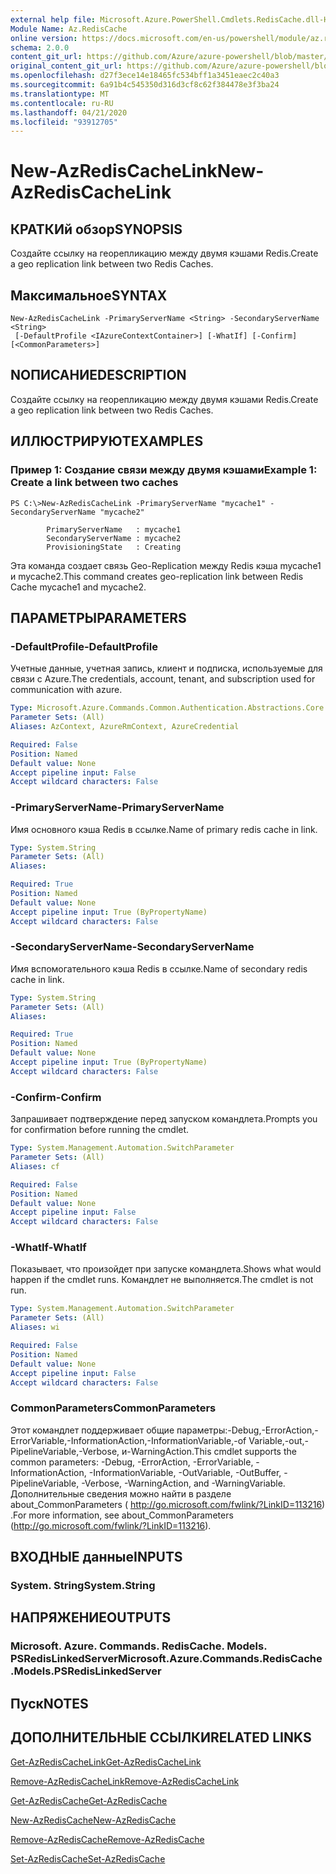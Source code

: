 ```yaml
---
external help file: Microsoft.Azure.PowerShell.Cmdlets.RedisCache.dll-Help.xml
Module Name: Az.RedisCache
online version: https://docs.microsoft.com/en-us/powershell/module/az.rediscache/new-azrediscachelink
schema: 2.0.0
content_git_url: https://github.com/Azure/azure-powershell/blob/master/src/RedisCache/RedisCache/help/New-AzRedisCacheLink.md
original_content_git_url: https://github.com/Azure/azure-powershell/blob/master/src/RedisCache/RedisCache/help/New-AzRedisCacheLink.md
ms.openlocfilehash: d27f3ece14e18465fc534bff1a3451eaec2c40a3
ms.sourcegitcommit: 6a91b4c545350d316d3cf8c62f384478e3f3ba24
ms.translationtype: MT
ms.contentlocale: ru-RU
ms.lasthandoff: 04/21/2020
ms.locfileid: "93912705"
---
```

# <span data-ttu-id="30276-101">New-AzRedisCacheLink</span><span class="sxs-lookup"><span data-stu-id="30276-101">New-AzRedisCacheLink</span></span>

## <span data-ttu-id="30276-102">КРАТКИй обзор</span><span class="sxs-lookup"><span data-stu-id="30276-102">SYNOPSIS</span></span>
<span data-ttu-id="30276-103">Создайте ссылку на георепликацию между двумя кэшами Redis.</span><span class="sxs-lookup"><span data-stu-id="30276-103">Create a geo replication link between two Redis Caches.</span></span>

## <span data-ttu-id="30276-104">Максимальное</span><span class="sxs-lookup"><span data-stu-id="30276-104">SYNTAX</span></span>

```
New-AzRedisCacheLink -PrimaryServerName <String> -SecondaryServerName <String>
 [-DefaultProfile <IAzureContextContainer>] [-WhatIf] [-Confirm] [<CommonParameters>]
```

## <span data-ttu-id="30276-105">NОПИСАНИЕ</span><span class="sxs-lookup"><span data-stu-id="30276-105">DESCRIPTION</span></span>
<span data-ttu-id="30276-106">Создайте ссылку на георепликацию между двумя кэшами Redis.</span><span class="sxs-lookup"><span data-stu-id="30276-106">Create a geo replication link between two Redis Caches.</span></span>

## <span data-ttu-id="30276-107">ИЛЛЮСТРИРУЮТ</span><span class="sxs-lookup"><span data-stu-id="30276-107">EXAMPLES</span></span>

### <span data-ttu-id="30276-108">Пример 1: Создание связи между двумя кэшами</span><span class="sxs-lookup"><span data-stu-id="30276-108">Example 1: Create a link between two caches</span></span>
```
PS C:\>New-AzRedisCacheLink -PrimaryServerName "mycache1" -SecondaryServerName "mycache2"

        PrimaryServerName   : mycache1
        SecondaryServerName : mycache2
        ProvisioningState   : Creating
```

<span data-ttu-id="30276-109">Эта команда создает связь Geo-Replication между Redis кэша mycache1 и mycache2.</span><span class="sxs-lookup"><span data-stu-id="30276-109">This command creates geo-replication link between Redis Cache mycache1 and mycache2.</span></span>

## <span data-ttu-id="30276-110">ПАРАМЕТРЫ</span><span class="sxs-lookup"><span data-stu-id="30276-110">PARAMETERS</span></span>

### <span data-ttu-id="30276-111">-DefaultProfile</span><span class="sxs-lookup"><span data-stu-id="30276-111">-DefaultProfile</span></span>
<span data-ttu-id="30276-112">Учетные данные, учетная запись, клиент и подписка, используемые для связи с Azure.</span><span class="sxs-lookup"><span data-stu-id="30276-112">The credentials, account, tenant, and subscription used for communication with azure.</span></span>

```yaml
Type: Microsoft.Azure.Commands.Common.Authentication.Abstractions.Core.IAzureContextContainer
Parameter Sets: (All)
Aliases: AzContext, AzureRmContext, AzureCredential

Required: False
Position: Named
Default value: None
Accept pipeline input: False
Accept wildcard characters: False
```

### <span data-ttu-id="30276-113">-PrimaryServerName</span><span class="sxs-lookup"><span data-stu-id="30276-113">-PrimaryServerName</span></span>
<span data-ttu-id="30276-114">Имя основного кэша Redis в ссылке.</span><span class="sxs-lookup"><span data-stu-id="30276-114">Name of primary redis cache in link.</span></span>

```yaml
Type: System.String
Parameter Sets: (All)
Aliases:

Required: True
Position: Named
Default value: None
Accept pipeline input: True (ByPropertyName)
Accept wildcard characters: False
```

### <span data-ttu-id="30276-115">-SecondaryServerName</span><span class="sxs-lookup"><span data-stu-id="30276-115">-SecondaryServerName</span></span>
<span data-ttu-id="30276-116">Имя вспомогательного кэша Redis в ссылке.</span><span class="sxs-lookup"><span data-stu-id="30276-116">Name of secondary redis cache in link.</span></span>

```yaml
Type: System.String
Parameter Sets: (All)
Aliases:

Required: True
Position: Named
Default value: None
Accept pipeline input: True (ByPropertyName)
Accept wildcard characters: False
```

### <span data-ttu-id="30276-117">-Confirm</span><span class="sxs-lookup"><span data-stu-id="30276-117">-Confirm</span></span>
<span data-ttu-id="30276-118">Запрашивает подтверждение перед запуском командлета.</span><span class="sxs-lookup"><span data-stu-id="30276-118">Prompts you for confirmation before running the cmdlet.</span></span>

```yaml
Type: System.Management.Automation.SwitchParameter
Parameter Sets: (All)
Aliases: cf

Required: False
Position: Named
Default value: None
Accept pipeline input: False
Accept wildcard characters: False
```

### <span data-ttu-id="30276-119">-WhatIf</span><span class="sxs-lookup"><span data-stu-id="30276-119">-WhatIf</span></span>
<span data-ttu-id="30276-120">Показывает, что произойдет при запуске командлета.</span><span class="sxs-lookup"><span data-stu-id="30276-120">Shows what would happen if the cmdlet runs.</span></span>
<span data-ttu-id="30276-121">Командлет не выполняется.</span><span class="sxs-lookup"><span data-stu-id="30276-121">The cmdlet is not run.</span></span>

```yaml
Type: System.Management.Automation.SwitchParameter
Parameter Sets: (All)
Aliases: wi

Required: False
Position: Named
Default value: None
Accept pipeline input: False
Accept wildcard characters: False
```

### <span data-ttu-id="30276-122">CommonParameters</span><span class="sxs-lookup"><span data-stu-id="30276-122">CommonParameters</span></span>
<span data-ttu-id="30276-123">Этот командлет поддерживает общие параметры:-Debug,-ErrorAction,-ErrorVariable,-InformationAction,-InformationVariable,-of Variable,-out,-PipelineVariable,-Verbose, и-WarningAction.</span><span class="sxs-lookup"><span data-stu-id="30276-123">This cmdlet supports the common parameters: -Debug, -ErrorAction, -ErrorVariable, -InformationAction, -InformationVariable, -OutVariable, -OutBuffer, -PipelineVariable, -Verbose, -WarningAction, and -WarningVariable.</span></span> <span data-ttu-id="30276-124">Дополнительные сведения можно найти в разделе about_CommonParameters ( http://go.microsoft.com/fwlink/?LinkID=113216) .</span><span class="sxs-lookup"><span data-stu-id="30276-124">For more information, see about_CommonParameters (http://go.microsoft.com/fwlink/?LinkID=113216).</span></span>

## <span data-ttu-id="30276-125">ВХОДНЫЕ данные</span><span class="sxs-lookup"><span data-stu-id="30276-125">INPUTS</span></span>

### <span data-ttu-id="30276-126">System. String</span><span class="sxs-lookup"><span data-stu-id="30276-126">System.String</span></span>

## <span data-ttu-id="30276-127">НАПРЯЖЕНИЕ</span><span class="sxs-lookup"><span data-stu-id="30276-127">OUTPUTS</span></span>

### <span data-ttu-id="30276-128">Microsoft. Azure. Commands. RedisCache. Models. PSRedisLinkedServer</span><span class="sxs-lookup"><span data-stu-id="30276-128">Microsoft.Azure.Commands.RedisCache.Models.PSRedisLinkedServer</span></span>

## <span data-ttu-id="30276-129">Пуск</span><span class="sxs-lookup"><span data-stu-id="30276-129">NOTES</span></span>

## <span data-ttu-id="30276-130">ДОПОЛНИТЕЛЬНЫЕ ССЫЛКИ</span><span class="sxs-lookup"><span data-stu-id="30276-130">RELATED LINKS</span></span>

[<span data-ttu-id="30276-131">Get-AzRedisCacheLink</span><span class="sxs-lookup"><span data-stu-id="30276-131">Get-AzRedisCacheLink</span></span>](./Get-AzRedisCacheLink.md)

[<span data-ttu-id="30276-132">Remove-AzRedisCacheLink</span><span class="sxs-lookup"><span data-stu-id="30276-132">Remove-AzRedisCacheLink</span></span>](./Remove-AzRedisCacheLink.md)

[<span data-ttu-id="30276-133">Get-AzRedisCache</span><span class="sxs-lookup"><span data-stu-id="30276-133">Get-AzRedisCache</span></span>](./Get-AzRedisCache.md)

[<span data-ttu-id="30276-134">New-AzRedisCache</span><span class="sxs-lookup"><span data-stu-id="30276-134">New-AzRedisCache</span></span>](./New-AzRedisCache.md)

[<span data-ttu-id="30276-135">Remove-AzRedisCache</span><span class="sxs-lookup"><span data-stu-id="30276-135">Remove-AzRedisCache</span></span>](./Remove-AzRedisCache.md)

[<span data-ttu-id="30276-136">Set-AzRedisCache</span><span class="sxs-lookup"><span data-stu-id="30276-136">Set-AzRedisCache</span></span>](./Set-AzRedisCache.md)